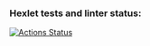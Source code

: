 ### Hexlet tests and linter status:
[![Actions Status](https://github.com/MikhailManzik/frontend-project-lvl2/workflows/hexlet-check/badge.svg)](https://github.com/MikhailManzik/frontend-project-lvl2/actions)